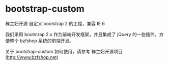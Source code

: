 bootstrap-custom
================

棒主妇开源 自定义 bootstrap 2 的工程，兼容 IE 6

我们采用 bootstrap 2.x 作为前端开发框架，并且集成了 jQuery 的一些插件，方便整个 bzfshop 系统的前端开发。

关于 bootstrap-custom 如何使用，请参考 棒主妇开源项目 (http://www.bzfshop.net)
